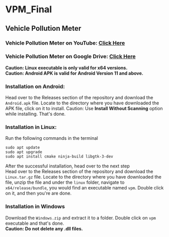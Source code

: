 # VPM_Final
## Vehicle Pollution Meter
### Vehicle Pollution Meter on YouTube: [Click Here](https://youtu.be/Zi3baSOurcU?si=n81fV_dpPPxhIUMY)
### Vehicle Pollution Meter on Google Drive: [Click Here](https://drive.google.com/drive/folders/14_ytu9zTLPmuicV7295uIKxE0pKoQrtl?usp=sharing)
**Caution: Linux executable is only valid for x64 versions.**  
**Caution: Android APK is valid for Android Version 11 and above.**
### Installation on Android:
Head over to the Releases section of the repository and download the `Android.apk` file. Locate to the directory where you have downloaded the APK file, click on it to install. Caution: Use **Install Without Scanning** option while installing. That's done.
### Installation in Linux:
Run the following commands in the terminal
```
sudo apt update  
sudo apt upgrade  
sudo apt install cmake ninja-build libgtk-3-dev
```
After the successful installation, head over to the next step  
Head over to the Releases section of the repository and download the `Linux.tar.gz` file. Locate to the directory where you have downloaded the file, unzip the file and under the `linux` folder, navigate to `x64/release/bundle`, you would find an executable named `vpm`. Double click on it, and then you're are done.  
### Installation in Windows
Download the `Windows.zip` and extract it to a folder. Double click on `vpm` executable and that's done.  
**Caution: Do not delete any .dll files.**